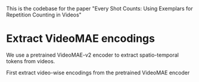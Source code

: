 This is the codebase for the paper "Every Shot Counts: Using Exemplars for Repetition Counting in Videos"


# Extract VideoMAE encodings

We use a pretrained VideoMAE-v2 encoder to extract spatio-temporal tokens from videos.


 First extract video-wise
 encodings from the pretrained VideoMAE encoder
`````` 